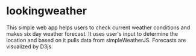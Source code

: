 # lookingweather
This simple web app helps users to check current weather conditions and makes six day weather forecast. It uses user's input to determine the location and based on it pulls data from simpleWeatherJS. Forecasts are visualized by D3js.
